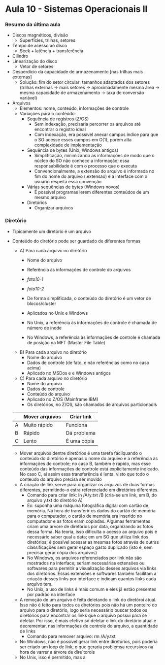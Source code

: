 # Aula 10 - Sistemas Operacionais II
### Resumo da última aula
- Discos magnéticos, divisão
    - Superfícies, trilhas, setores
- Tempo de acesso ao disco
    - Seek + latência + transferência
- Cilindro
- Linearização do disco
    - Vetor de setores
- Desperdício da capacidade de armazenamento [nas trilhas mais externas]
    - Solução: fim do setor circular; tamanhos adaptados dos setores (trilhas externas -> mais setores -> aproximadamente mesma área -> mesma capacidade de armazenamento -> taxa de conversão variável)
- Arquivos
    - Elementos: nome, conteúdo, informações de controle
    - Variações para o conteúdo:
        - Sequência de registros (Z/OS)
            - Sem indexação, precisaria percorrer os arquivos até encontrar o registro ideal
            - Com indexação, era possível anexar campos índice para que o SO acesse esses campos em O(1), porém alta complexidade de implementação
        - Sequência de bytes (Unix, Windows antigos)
            - Simplificação, minimizando as informações de modo que o núcleo do SO não conhece a informação; essa responsabilidade é com o processo que o executa
            - Convencionalmente, a extensão do arquivo é informada no fim do nome do arquivo (.extensao) e a interface com o usuário respeita essa convenção
        - Várias sequências de bytes (Windows novos)
            - É possível programas lerem diferentes conteúdos de um mesmo arquivo
        - Diretórios
            - Organizar arquivos
        
### Diretório
- Tipicamente um diretório é um arquivo
- Conteúdo do diretório pode ser guardado de diferentes formas
    - A) Para cada arquivo no diretório
        - Nome do arquivo
        - Referência às informações de controle do arquivos

        - *foto10-1*
        - *foto10-2*

        - De forma simplificada, o conteúdo do diretório é um vetor de blocos/cluster
        - Aplicados no Unix e Windows
        - No Unix, a referência às informações de controle é chamada de número de inode
        - No Windows, a referência às informações de controle é chamada de posição na MFT (Master File Table)
    - B) Para cada arquivo no diretório
        - Nome do arquivo
        - Dados de controle (de fato, e não referências como no caso acima)
        - Aplicado no MSDos e e Windows antigos
    - C) Para cada arquivo no diretório
        - Nome do arquivo
        - Dados de controle
        - Conteúdo do arquivo
        - Aplicado no Z/OS (Mainframe IBM)
        - Os diretórios, no Z/OS, são chamados de arquivos particionadis

    |               | Mover arquivos| Criar link    |
    |---------------|---------------|---------------|
    |  A            | Muito rápido  |  Funciona     |
    |  B            | Rápido        |  Dá problema  |
    |  C            | Lento         |  É uma cópia  |

    - Mover arquivos dentre diretórios é uma tarefa fácilquando o conteúdo do diretório é apenas o nome do arquivo e a referência às informações de controle; no caso B, também é rápido, mas esse conteúdo das informações de controle está explicitamente indicado. No caso C, aí assim essa transferência é lenta, visto que todo o conteudo do arquivo precisa ser movido
    - A criação de link serve para organizar os arquivos de duas formas diferentes, permitindo-o estra referenciado em diretórios diferentes.
        - Comando para criar link: ln /A/y.txt /B  (cria-se um link, em B, do arquivo y.txt do diretório A)
        - Ex: suponha uma máquina fotográfica digital com cartão de memória. Na hora de transferir os dados do cartão de memória para o computador, o cartão de memória era inserido no computador e as fotos eram copiadas. Algumas ferramentas criam uma árvore de diretórios por data, organizando as fotos dessa forma. Na teoria, isso dificulta o acesso ao arquivo pois é necessário saber qual a data; em um SO que utiliza link dos diretórios, é possível acessar as mesmas fotos através de outras classificações sem gerar espaço gasto duplicado (isto é, sem precisar gerar cópia dos arquivos)
        - No Windows, os arquivos referenciados por link não são mostrados na interface; seriam necessárias extensões ou softwares para permitir a visualização desses arquivos via links dos diretórios. Essas extensões e softwares também facilitam a criação desses links por interface e indicam quantos links cada arquivo tem.
        - No Unix, a uso de links é mais comum e eles já estão presentes por padrão na interface
    - A remoção de um arquivo é feita deletando o link do diretóroi atual. Isso não é feito para todos os diretórios pois não há um ponteiro do arquivo para o diretório, logo seria necessário buscar todos os diretórios para encontrar os links que o arquivo possui para se deletar. Por isso, é mais efetivo só deletar o link do diretório atual e decrementar, nas informações de controle do arquivo, a quantidade de links
        - Comando para remover arquivo: rm /A/y.txt
    - No Windows, não é possível gerar link entre diretórios, pois poderia ser criado um loop de link, o que geraria problemsa recursivos na hora de varrer a árvore de dire´torois
    - No Unix, isso é permitido, mas a 



